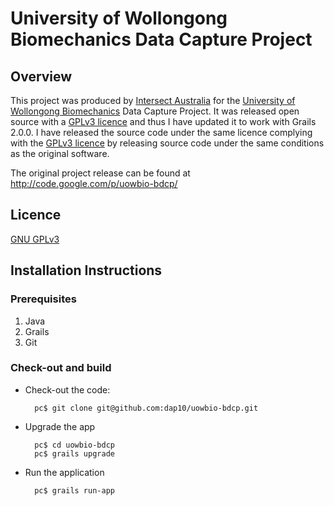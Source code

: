 # University of Wollongong Biomechanics Data Capture Project

## Overview
This project was produced by [Intersect Australia](http://www.intersect.org.au/) for the [University of Wollongong Biomechanics](http://www.uow.edu.au/health/brl/index.html) Data Capture Project. It was released open source with a [GPLv3 licence](http://www.gnu.org/licenses/gpl.html) and thus I have updated it to work with Grails 2.0.0. I have released the source code under the same licence complying with the [GPLv3 licence](http://www.gnu.org/licenses/gpl.html) by releasing source code under the same conditions as the original software.

The original project release can be found at <http://code.google.com/p/uowbio-bdcp/>

## Licence
[GNU GPLv3](http://www.gnu.org/licenses/gpl.html)

## Installation Instructions

### Prerequisites
 1. Java
 2. Grails
 3. Git

### Check-out and build
 
* Check-out the code:

		pc$ git clone git@github.com:dap10/uowbio-bdcp.git
* Upgrade the app

		pc$ cd uowbio-bdcp
		pc$ grails upgrade

* Run the application

		pc$ grails run-app
